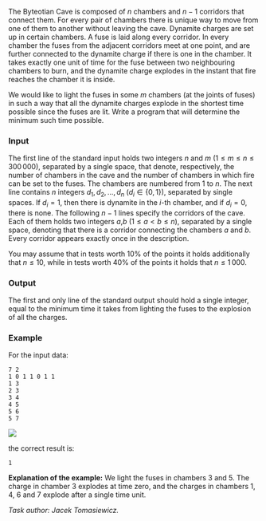 The Byteotian Cave is composed of $n$ chambers and $n-1$ corridors that connect them. For every pair of chambers there is unique way to move from one of them to another without leaving the cave. Dynamite charges are set up in certain chambers. A fuse is laid along every corridor. In every chamber the fuses from the adjacent corridors meet at one point, and are further connected to the dynamite charge if there is one in the chamber. It takes exactly one unit of time for the fuse between two neighbouring chambers to burn, and the dynamite charge explodes in the instant that fire reaches the chamber it is inside.

We would like to light the fuses in some $m$ chambers (at the joints of fuses) in such a way that all the dynamite charges explode in the shortest time possible since the fuses are lit. Write a program that will determine the minimum such time possible.

### Input

The first line of the standard input holds two integers $n$ and $m$ ($1 \le m \le n \le 300\,000$), separated by a single space, that denote, respectively, the number of chambers in the cave and the number of chambers in which fire can be set to the fuses. The chambers are numbered from $1$ to $n$. The next line contains $n$ integers $d_1,d_2,…,d_n$ ($d_i \in \{0,1\}$), separated by single spaces. If $d_i=1$, then there is dynamite in the $i$-th chamber, and if $d_i=0$, there is none. The following $n-1$ lines specify the corridors of the cave. Each of them holds two integers $a$,$b$ ($1 \le a < b \le n$), separated by a single space, denoting that there is a corridor connecting the chambers $a$ and $b$. Every corridor appears exactly once in the description.

You may assume that in tests worth 10% of the points it holds additionally that $n \le 10$, while in tests worth 40% of the points it holds that $n \le 1\,000$.

### Output

The first and only line of the standard output should hold a single integer, equal to the minimum time it takes from lighting the fuses to the explosion of all the charges.

### Example

For the input data:
```
7 2
1 0 1 1 0 1 1
1 3
2 3
3 4
4 5
5 6
5 7
```

![]([[file:dynzad1.gif]])

the correct result is:
```
1
```

**Explanation of the example:** We light the fuses in chambers 3 and 5. The charge in chamber 3 explodes at time zero, and the charges in chambers 1, 4, 6 and 7 explode after a single time unit.

*Task author: Jacek Tomasiewicz.*